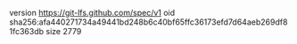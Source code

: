 version https://git-lfs.github.com/spec/v1
oid sha256:afa440271734a49441bd248b6c40bf65ffc36173efd7d64aeb269df81fc363db
size 2779

